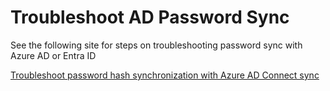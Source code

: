# Troubleshoot AD Password Sync

See the following site for steps on troubleshooting password sync with Azure AD or Entra ID

[Troubleshoot password hash synchronization with Azure AD Connect sync](https://docs.microsoft.com/en-us/azure/active-directory/hybrid/tshoot-connect-password-hash-synchronization)
